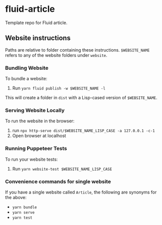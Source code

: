 # fluid-article
Template repo for Fluid article.

## Website instructions

Paths are relative to folder containing these instructions. `$WEBSITE_NAME` refers to any of the website
folders under `website`.

### Bundling Website

To bundle a website:
1. Run `yarn fluid publish -w $WEBSITE_NAME -l`

This will create a folder in `dist` with a Lisp-cased version of `$WEBSITE_NAME`.

### Serving Website Locally

To run the website in the browser:
1. run `npx http-serve dist/$WEBSITE_NAME_LISP_CASE -a 127.0.0.1 -c-1`
2. Open browser at localhost

### Running Puppeteer Tests

To run your website tests:
1. Run `yarn website-test $WEBSITE_NAME_LISP_CASE`

### Convenience commands for single website

If you have a single website called `Article`, the following are synonyms for the above:
- `yarn bundle`
- `yarn serve`
- `yarn test`
